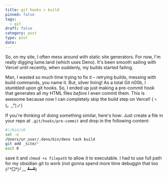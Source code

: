 ```yaml
---
title: git hooks > build
pinned: false
tags:
  - git
draft: false
category: post
type: post
date:
---
```

So, on my site, I often mess around with static site generators. For now, I'm really digging lume.land (which uses Deno). It's been smooth sailing with Vercel until recently, when suddenly, my builds started failing.

Man, I wasted _so_ much time trying to fix it – retrying builds, messing with build commands, you name it. But, silver lining! As a total Git n00b, I stumbled upon git hooks. So, I ended up just making a pre-commit hook that generates all my HTML files _before_ I even commit them. This is awesome because now I can completely skip the build step on Vercel! (ヽ(。_°)ノ)

If you're thinking of doing something similar, here's how: Just create a file in your repo at `.git/hooks/pre-commit` and drop in the following content:
```bash
#!/bin/sh
set -e
/Users/ur_user/.deno/bin/deno task build
git add _site/*
exit 0
```
save it and `chmod +x filepath` to allow it to executable. I had to use full path for my obsidian git to work (not gonna spend more time debuggin that too (╯°□°)╯︵ ┻━┻)
